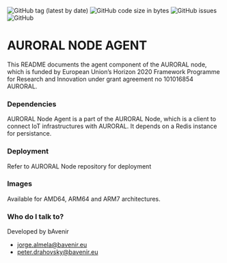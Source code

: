 ![GitHub tag (latest by date)](https://img.shields.io/github/v/tag/AuroralH2020/auroral-node-agent)
![GitHub code size in bytes](https://img.shields.io/github/languages/code-size/AuroralH2020/auroral-node-agent)
![GitHub issues](https://img.shields.io/github/issues-raw/AuroralH2020/auroral-node-agent)
![GitHub](https://img.shields.io/github/license/AuroralH2020/auroral-node-agent)

# AURORAL NODE AGENT #

This README documents the agent component of the AURORAL node, which is funded by European Union’s Horizon 2020 Framework Programme for Research and Innovation under grant agreement no 101016854 AURORAL.

### Dependencies ###

AURORAL Node Agent is a part of the AURORAL Node, which is a client to connect IoT infrastructures with AURORAL. It depends on a Redis instance for persistance.

### Deployment ###

Refer to AURORAL Node repository for deployment

### Images ###

Available for AMD64, ARM64 and ARM7 architectures.

### Who do I talk to? ###

Developed by bAvenir

* jorge.almela@bavenir.eu
* peter.drahovsky@bavenir.eu